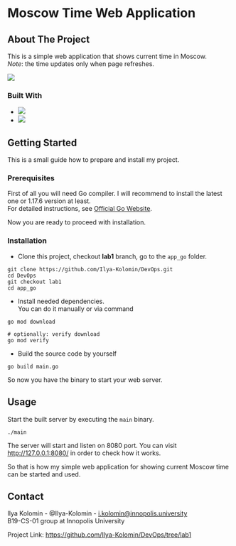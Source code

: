 
# Moscow Time Web Application

## About The Project

This is a simple web application that shows current time in Moscow.\
_Note_: the time updates only when page refreshes.

![](https://i.imgur.com/Uhka5Fu.gif)

### Built With

* ![](https://img.shields.io/badge/golang-1.17.6-blue?style=for-the-badge&logo=go)
* ![](https://img.shields.io/badge/gin-1.8.1-blue?style=for-the-badge&logo=gin)

## Getting Started

This is a small guide how to prepare and install my project.

### Prerequisites

First of all you will need Go compiler. I will recommend to
install the latest one or 1.17.6 version at least.\
For detailed instructions, see [Official Go Website](https://go.dev).

Now you are ready to proceed with installation.

### Installation

* Clone this project, checkout **lab1** branch, go to the `app_go` folder.

```shell
git clone https://github.com/Ilya-Kolomin/DevOps.git
cd DevOps
git checkout lab1
cd app_go
```

* Install needed dependencies.\
  You can do it manually or via command

```shell
go mod download

# optionally: verify download
go mod verify
```

* Build the source code by yourself
```shell
go build main.go
```
So now you have the binary to start your web server.

## Usage
Start the built server by executing the `main` binary.
```shell
./main
```

The server will start and listen on 8080 port. You can visit http://127.0.0.1:8080/ in order to check how it works.

So that is how my simple web application for showing current Moscow
time can be started and used.

## Contact

Ilya Kolomin - @Ilya-Kolomin - i.kolomin@innopolis.university\
B19-CS-01 group at Innopolis University

Project Link: https://github.com/Ilya-Kolomin/DevOps/tree/lab1